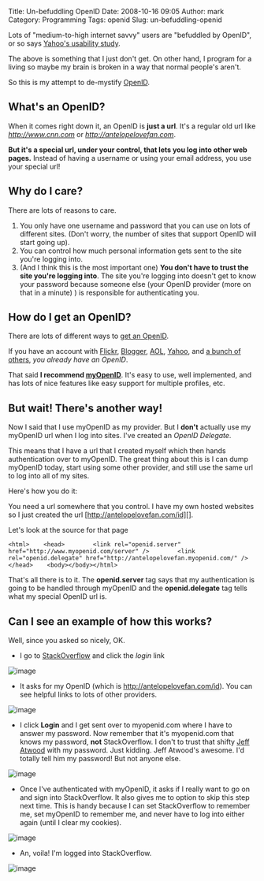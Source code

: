 Title: Un-befuddling OpenID
Date: 2008-10-16 09:05
Author: mark
Category: Programming
Tags: openid
Slug: un-befuddling-openid

Lots of "medium-to-high internet savvy" users are "befuddled by OpenID",
or so says [Yahoo's usability study][].



The above is something that I just don't get. On other hand, I program
for a living so maybe my brain is broken in a way that normal people's
aren't.



So this is my attempt to de-mystify [OpenID][].



## What's an OpenID?



When it comes right down it, an OpenID is **just a url**. It's a regular
old url like *http://www.cnn.com* or *http://antelopelovefan.com*.



**But it's a special url, under your control, that lets you log into
other web pages.** Instead of having a username or using your email
address, you use your special url!



## Why do I care?



There are lots of reasons to care.



1.  You only have one username and password that you can use on lots of
    different sites. (Don't worry, the number of sites that support
    OpenID will start going up).
2.  You can control how much personal information gets sent to the site
    you're logging into.
3.  (And I think this is the most important one) **You don't have to
    trust the site you're logging into**. The site you're logging into
    doesn't get to know your password because someone else (your OpenID
    provider (more on that in a minute) ) is responsible for
    authenticating you.



## How do I get an OpenID?



There are lots of different ways to [get an OpenID][].



If you have an account with [Flickr][], [Blogger][], [AOL][], [Yahoo][],
and [a bunch of others][get an OpenID], *you already have an OpenID*.



That said **I recommend [myOpenID][]**. It's easy to use, well
implemented, and has lots of nice features like easy support for
multiple profiles, etc.



## But wait! There's another way!



Now I said that I use myOpenID as my provider. But I **don't** actually
use my myOpenID url when I log into sites. I've created an *OpenID
Delegate*.



This means that I have a url that I created myself which then hands
authentication over to myOpenID. The great thing about this is I can
dump myOpenID today, start using some other provider, and still use the
same url to log into all of my sites.



Here's how you do it:



You need a url somewhere that you control. I have my own hosted websites
so I just created the url [http://antelopelovefan.com/id][].



Let's look at the source for that page




    <html>    <head>        <link rel="openid.server" href="http://www.myopenid.com/server" />        <link rel="openid.delegate" href="http://antelopelovefan.myopenid.com/" />    </head>    <body></body></html>



That's all there is to it. The **openid.server** tag says that my
authentication is going to be handled through myOpenID and the
**openid.delegate** tag tells what my special OpenID url is.



## Can I see an example of how this works?



Well, since you asked so nicely, OK.



-   I go to [StackOverflow][] and click the *login* link



![image][]



-   It asks for my OpenID (which is http://antelopelovefan.com/id). You
    can see helpful links to lots of other providers.



![image][1]



-   I click **Login** and I get sent over to myopenid.com where I have
    to answer my password. Now remember that it's myopenid.com that
    knows my password, **not** StackOverflow. I don't to trust that
    shifty [Jeff Atwood][] with my password. Just kidding. Jeff Atwood's
    awesome. I'd totally tell him my password! But not anyone else.



![image][2]



-   Once I've authenticated with myOpenID, it asks if I really want to
    go on and sign into StackOverflow. It also gives me to option to
    skip this step next time. This is handy because I can set
    StackOverflow to remember me, set myOpenID to remember me, and never
    have to log into either again (until I clear my cookies).



![image][3]



-   An, voila! I'm logged into StackOverflow.



![image][4]



  [Yahoo's usability study]: http://developer.yahoo.com/openid/bestpractices.html
  [OpenID]: http://openid.net/
  [get an OpenID]: http://openid.net/get/
  [Flickr]: http://www.flicker.com
  [Blogger]: http://www.blogspot.com
  [AOL]: http://openid.blogspot.com
  [Yahoo]: http://openid.yahoo.com
  [myOpenID]: https://www.myopenid.com/
  [http://antelopelovefan.com/id]: http://antelopelovefan.com/id
  [StackOverflow]: http://stackoverflow.com
  [image]: http://farm4.static.flickr.com/3048/2947052022_70620a2628.jpg?v=1224162654
  [1]: http://farm4.static.flickr.com/3152/2946241717_c7af2bf3aa.jpg?v=0
  [Jeff Atwood]: http://www.codinghorror.com
  [2]: http://farm3.static.flickr.com/2165/2947052024_0eb4f15dca.jpg?v=1224162574
  [3]: http://farm4.static.flickr.com/3048/2947052014_2cf2e98383.jpg?v=1224162761
  [4]: http://farm4.static.flickr.com/3208/2947052020_692465cf55.jpg?v=1224162681
